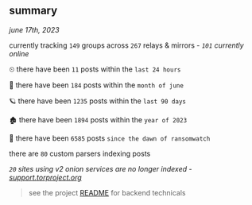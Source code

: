 
## summary
_june 17th, 2023_

currently tracking `149` groups across `267` relays & mirrors - _`101` currently online_

⏲ there have been `11` posts within the `last 24 hours`

🦈 there have been `184` posts within the `month of june`

🪐 there have been `1235` posts within the `last 90 days`

🏚 there have been `1894` posts within the `year of 2023`

🦕 there have been `6585` posts `since the dawn of ransomwatch`

there are `80` custom parsers indexing posts

_`20` sites using v2 onion services are no longer indexed - [support.torproject.org](https://support.torproject.org/onionservices/v2-deprecation/)_

> see the project [README](https://github.com/joshhighet/ransomwatch#ransomwatch--) for backend technicals
